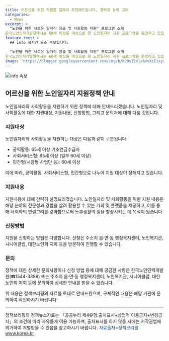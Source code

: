 ```yaml
---
title: 어르신을 위한 적절한 일자리 추천해드립니다, 경력과 능력 고려
categories:
  - News
excerpt: >
  "노인을 위한 새로운 일자리 창출 및 사회활동 지원" 프로그램 소개
한국노인인력개발원에서는 60세 이상을 대상으로 한 노인일자리 지원 프로그램을 운영하고 있습니다. 공익활동, 사회서비스형, 민간형 등 다양한 형태의 일자리가 제공되며, 지원을 원하는 노인들은 해당 행정복지센터, 노인복지관, 시니어클럽 등을 방문하여 신청할 수 있습니다. 도움이 필요한 노인들을 위한 이 사업은 노인들의 자립과 삶의 질 향상을 위한 소중한 정책이니, 자세한 내용은 한국노인인력개발원으로 문의해보시기를 권장합니다. 
feature_text: >
  ## info 실시간 뉴스 속보입니다.

  "노인을 위한 새로운 일자리 창출 및 사회활동 지원" 프로그램 소개
한국노인인력개발원에서는 60세 이상을 대상으로 한 노인일자리 지원 프로그램을 운영하고 있습니다. 공익활동, 사회서비스형, 민간형 등 다양한 형태의 일자리가 제공되며, 지원을 원하는 노인들은 해당 행정복지센터, 노인복지관, 시니어클럽 등을 방문하여 신청할 수 있습니다. 도움이 필요한 노인들을 위한 이 사업은 노인들의 자립과 삶의 질 향상을 위한 소중한 정책이니, 자세한 내용은 한국노인인력개발원으로 문의해보시기를 권장합니다. 
image: 'https://blogger.googleusercontent.com/img/b/R29vZ2xl/AVvXsEixyZcFfHzMRdzZMjFBmAUKJYCLCGyLL1o632UiGVXcaFdKo_bkvkuCioo0uUKlGfBVcT3P84aROyZIXSBEx3Aw5nCQ3pTgDom1WDC4m8eifvWiAmWEEVb4x6G_l8C0QH225ldMjyaFvpxGEBGNO37VmDTDMHGhJPq73UglMfDca1-0aw/s1600/blogspot.png'
---
```


<p><img src="https://blogger.googleusercontent.com/img/b/R29vZ2xl/AVvXsEixyZcFfHzMRdzZMjFBmAUKJYCLCGyLL1o632UiGVXcaFdKo_bkvkuCioo0uUKlGfBVcT3P84aROyZIXSBEx3Aw5nCQ3pTgDom1WDC4m8eifvWiAmWEEVb4x6G_l8C0QH225ldMjyaFvpxGEBGNO37VmDTDMHGhJPq73UglMfDca1-0aw/s1600/blogspot.png" alt="info 속보" /></p>

<h2 data-ke-size="size26">어르신을 위한 노인일자리 지원정책 안내</h2>

<p data-ke-size="size16">노인일자리와 사회활동을 지원하기 위한 정책에 대해 안내드리겠습니다. 노인일자리 및 사회활동에 대한 지원대상, 지원내용, 신청방법, 그리고 문의처에 대해 다룰 것입니다.</p>

<h3>지원대상</h3>

<p data-ke-size="size16">노인일자리와 사회활동을 지원하는 대상은 다음과 같이 구분됩니다.</p>

<ul>
    <li>공익활동: 65세 이상 기초연금수급자</li>
    <li>사회서비스형: 65세 이상 (일부 60세 이상)</li>
    <li>민간형(시장형 사업단 등): 60세 이상</li>
</ul>

<p data-ke-size="size16">이에 따라, 공익활동, 사회서비스형, 민간형으로 나누어 지원 대상이 정해지고 있습니다.</p>

<h3>지원내용</h3>

<p data-ke-size="size16">지원내용에 대해 간략히 설명드리겠습니다. 노인일자리 및 사회활동을 위한 지원 내용은 해당 분야의 전문성과 경험을 살려 활용할 수 있는 기회 및 플랫폼을 제공하고, 이를 통해 사회와의 연결고리를 강화함으로써 노후생활의 질을 향상시키는 데 목적이 있습니다.</p>

<h3>신청방법</h3>

<p data-ke-size="size16">지원을 신청하는 방법은 다양합니다. 신청은 주소지 읍·면·동 행정복지센터, 노인복지관, 시니어클럽, 대한노인회 지회 등을 방문하여 진행할 수 있습니다.</p>

<h3>문의</h3>

<p data-ke-size="size16">정책에 대한 상세한 문의사항이나 신청 방법 등에 대해 궁금한 사항은 한국노인인력개발원(☎1544-3388) 또는 주소지 읍·면·동 행정복지센터, 노인복지관, 시니어클럽, 대한노인회 지회 등에 문의하여 상세한 안내를 받을 수 있습니다.</p>

<p data-ke-size="size16">위 내용은 정책브리핑의 자료를 토대로 안내드렸으며, 구체적인 내용은 해당 기관에 문의하여 확인하시기 바랍니다.</p>

<hr>

<p data-ke-size="size16">정책브리핑의 정책뉴스자료는 「공공누리 제4유형:출처표시+상업적 이용금지+변경금지」의 조건에 따라 자유롭게 이용 가능하며, 출처표시를 하지 않을 시에는 저작권법에 의거하여 처벌받을 수 있음을 참고하시기 바랍니다. <span style="color: #1a5490;">자료출처=정책브리핑 <a href="www.korea.kr">www.korea.kr</a></span></p>

